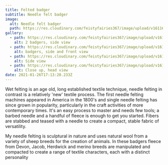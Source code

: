 ```yaml
---
title: Felted badger
subtitle: Needle felt badger
image:
  alt: Needle felt badger
  path: https://res.cloudinary.com/feistyfairies367/image/upload/v1611664819/felted%20animals/badger/IMG_8350.JPG_mdvo3i.jpg
gallery:
  - path: https://res.cloudinary.com/feistyfairies367/image/upload/v1611664736/felted%20animals/badger/IMG_8346.JPG_xcvvft.jpg
    alt: 2 badgers, side view
  - path: https://res.cloudinary.com/feistyfairies367/image/upload/v1611664763/felted%20animals/badger/IMG_8349.JPG_tc2lda.jpg
    alt: badgers, side and front view
  - path: https://res.cloudinary.com/feistyfairies367/image/upload/v1611664857/felted%20animals/badger/IMG_8347.JPG_vfiur9.jpg
    alt: Side view
  - path: https://res.cloudinary.com/feistyfairies367/image/upload/v1611664726/felted%20animals/badger/IMG_8348.JPG_juttqv.jpg
    alt: Close up, head view
date: 2021-01-26T17:13:20.233Z
---
```

Wet felting is an age old, long established textile technique, needle felting in contrast is a relatively 'new' textile process. The first needle felting machines appeared in America in the 1800's and single needle felting has since grown in popularity, particularly in the craft activities of more contemporary times. It's an easy process to master and needs few tools; a barbed needle and a handful of fleece is enough to get you started. Fibers are stabbed and teased with a needle to create a compact, stable fabric of versatility.

My needle felting is sculptural in nature and uses natural wool from a variety of sheep breeds for the creation of animals. In these badgers fleece from Devon, Jacob, Herdwick and merino breeds are manipulated and compacted to create a range of textile characters, each with a distinct personality